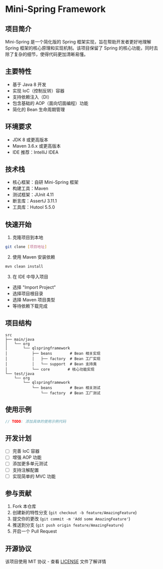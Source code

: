 # Mini-Spring Framework

## 项目简介
Mini-Spring 是一个简化版的 Spring 框架实现，旨在帮助开发者更好地理解 Spring 框架的核心原理和实现机制。该项目保留了 Spring 的核心功能，同时去除了复杂的细节，使得代码更加清晰易懂。

## 主要特性
- 基于 Java 8 开发
- 实现 IoC（控制反转）容器
- 支持依赖注入（DI）
- 包含基础的 AOP（面向切面编程）功能
- 简化的 Bean 生命周期管理

## 环境要求
- JDK 8 或更高版本
- Maven 3.6.x 或更高版本
- IDE 推荐：IntelliJ IDEA

## 技术栈
- 核心框架：自研 Mini-Spring 框架
- 构建工具：Maven
- 测试框架：JUnit 4.11
- 断言库：AssertJ 3.11.1
- 工具库：Hutool 5.5.0

## 快速开始
1. 克隆项目到本地
```bash
git clone [项目地址]
```

2. 使用 Maven 安装依赖
```bash
mvn clean install
```

3. 在 IDE 中导入项目
- 选择 "Import Project"
- 选择项目根目录
- 选择 Maven 项目类型
- 等待依赖下载完成

## 项目结构
```
src
├── main/java
│   └── org
│       └── qlspringframework
│           ├── beans        # Bean 相关实现
│           │   ├── factory  # Bean 工厂实现
│           │   └── support  # Bean 支持类
│           └── core        # 核心功能实现
└── test/java
    └── org
        └── qlspringframework
            └── beans        # Bean 相关测试
                └── factory  # Bean 工厂测试
```

## 使用示例
```java
// TODO: 添加具体的使用示例代码
```

## 开发计划
- [ ] 完善 IoC 容器
- [ ] 增强 AOP 功能
- [ ] 添加更多单元测试
- [ ] 支持注解配置
- [ ] 实现简单的 MVC 功能

## 参与贡献
1. Fork 本仓库
2. 创建新的特性分支 (`git checkout -b feature/AmazingFeature`)
3. 提交你的更改 (`git commit -m 'Add some AmazingFeature'`)
4. 推送到分支 (`git push origin feature/AmazingFeature`)
5. 开启一个 Pull Request

## 开源协议
该项目使用 MIT 协议 - 查看 [LICENSE](LICENSE) 文件了解详情 